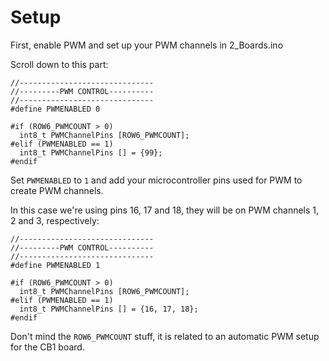 # Setup

First, enable PWM and set up your PWM channels in 2\_Boards.ino

Scroll down to this part:

```
//------------------------------
//---------PWM CONTROL----------
//------------------------------
#define PWMENABLED 0

#if (ROW6_PWMCOUNT > 0)
  int8_t PWMChannelPins [ROW6_PWMCOUNT];
#elif (PWMENABLED == 1)
  int8_t PWMChannelPins [] = {99};
#endif

```

Set `PWMENABLED` to `1` and add your microcontroller pins used for PWM to create PWM channels.&#x20;

In this case we're using pins 16, 17 and 18, they will be on PWM channels 1, 2 and 3, respectively:

```
//------------------------------
//---------PWM CONTROL----------
//------------------------------
#define PWMENABLED 1

#if (ROW6_PWMCOUNT > 0)
  int8_t PWMChannelPins [ROW6_PWMCOUNT];
#elif (PWMENABLED == 1)
  int8_t PWMChannelPins [] = {16, 17, 18};
#endif
```

Don't mind the `ROW6_PWMCOUNT` stuff, it is related to an automatic PWM setup for the CB1 board.&#x20;
